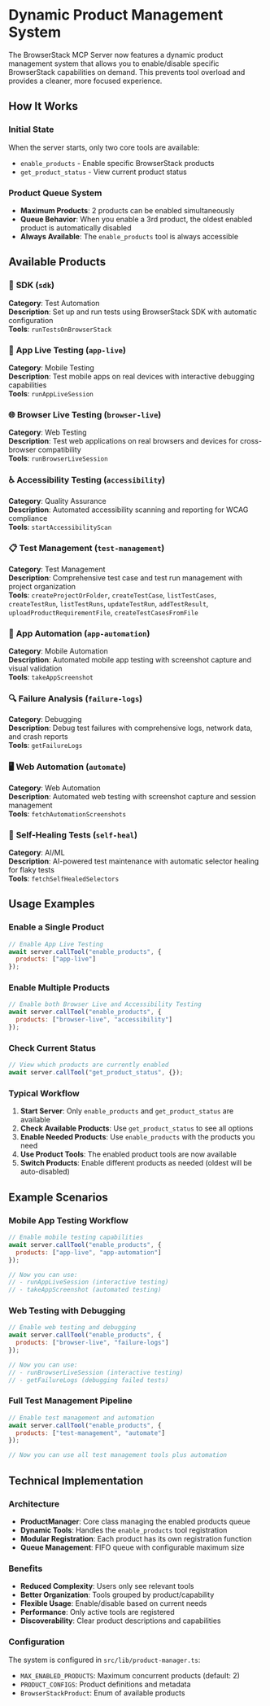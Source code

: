 # Dynamic Product Management System

The BrowserStack MCP Server now features a dynamic product management system that allows you to enable/disable specific BrowserStack capabilities on demand. This prevents tool overload and provides a cleaner, more focused experience.

## How It Works

### Initial State
When the server starts, only two core tools are available:
- `enable_products` - Enable specific BrowserStack products
- `get_product_status` - View current product status

### Product Queue System
- **Maximum Products**: 2 products can be enabled simultaneously
- **Queue Behavior**: When you enable a 3rd product, the oldest enabled product is automatically disabled
- **Always Available**: The `enable_products` tool is always accessible

## Available Products

### 🚀 **SDK** (`sdk`)
**Category**: Test Automation  
**Description**: Set up and run tests using BrowserStack SDK with automatic configuration  
**Tools**: `runTestsOnBrowserStack`

### 📱 **App Live Testing** (`app-live`)
**Category**: Mobile Testing  
**Description**: Test mobile apps on real devices with interactive debugging capabilities  
**Tools**: `runAppLiveSession`

### 🌐 **Browser Live Testing** (`browser-live`)
**Category**: Web Testing  
**Description**: Test web applications on real browsers and devices for cross-browser compatibility  
**Tools**: `runBrowserLiveSession`

### ♿ **Accessibility Testing** (`accessibility`)
**Category**: Quality Assurance  
**Description**: Automated accessibility scanning and reporting for WCAG compliance  
**Tools**: `startAccessibilityScan`

### 📋 **Test Management** (`test-management`)
**Category**: Test Management  
**Description**: Comprehensive test case and test run management with project organization  
**Tools**: `createProjectOrFolder`, `createTestCase`, `listTestCases`, `createTestRun`, `listTestRuns`, `updateTestRun`, `addTestResult`, `uploadProductRequirementFile`, `createTestCasesFromFile`

### 🤖 **App Automation** (`app-automation`)
**Category**: Mobile Automation  
**Description**: Automated mobile app testing with screenshot capture and visual validation  
**Tools**: `takeAppScreenshot`

### 🔍 **Failure Analysis** (`failure-logs`)
**Category**: Debugging  
**Description**: Debug test failures with comprehensive logs, network data, and crash reports  
**Tools**: `getFailureLogs`

### 🖥️ **Web Automation** (`automate`)
**Category**: Web Automation  
**Description**: Automated web testing with screenshot capture and session management  
**Tools**: `fetchAutomationScreenshots`

### 🧠 **Self-Healing Tests** (`self-heal`)
**Category**: AI/ML  
**Description**: AI-powered test maintenance with automatic selector healing for flaky tests  
**Tools**: `fetchSelfHealedSelectors`

## Usage Examples

### Enable a Single Product
```javascript
// Enable App Live Testing
await server.callTool("enable_products", {
  products: ["app-live"]
});
```

### Enable Multiple Products
```javascript
// Enable both Browser Live and Accessibility Testing
await server.callTool("enable_products", {
  products: ["browser-live", "accessibility"]
});
```

### Check Current Status
```javascript
// View which products are currently enabled
await server.callTool("get_product_status", {});
```

### Typical Workflow

1. **Start Server**: Only `enable_products` and `get_product_status` are available
2. **Check Available Products**: Use `get_product_status` to see all options
3. **Enable Needed Products**: Use `enable_products` with the products you need
4. **Use Product Tools**: The enabled product tools are now available
5. **Switch Products**: Enable different products as needed (oldest will be auto-disabled)

## Example Scenarios

### Mobile App Testing Workflow
```javascript
// Enable mobile testing capabilities
await server.callTool("enable_products", {
  products: ["app-live", "app-automation"]
});

// Now you can use:
// - runAppLiveSession (interactive testing)
// - takeAppScreenshot (automated testing)
```

### Web Testing with Debugging
```javascript  
// Enable web testing and debugging
await server.callTool("enable_products", {
  products: ["browser-live", "failure-logs"]
});

// Now you can use:
// - runBrowserLiveSession (interactive testing)
// - getFailureLogs (debugging failed tests)
```

### Full Test Management Pipeline
```javascript
// Enable test management and automation
await server.callTool("enable_products", {
  products: ["test-management", "automate"]
});

// Now you can use all test management tools plus automation
```

## Technical Implementation

### Architecture
- **ProductManager**: Core class managing the enabled products queue
- **Dynamic Tools**: Handles the `enable_products` tool registration
- **Modular Registration**: Each product has its own registration function
- **Queue Management**: FIFO queue with configurable maximum size

### Benefits
- **Reduced Complexity**: Users only see relevant tools
- **Better Organization**: Tools grouped by product/capability
- **Flexible Usage**: Enable/disable based on current needs  
- **Performance**: Only active tools are registered
- **Discoverability**: Clear product descriptions and capabilities

### Configuration
The system is configured in `src/lib/product-manager.ts`:
- `MAX_ENABLED_PRODUCTS`: Maximum concurrent products (default: 2)
- `PRODUCT_CONFIGS`: Product definitions and metadata
- `BrowserStackProduct`: Enum of available products
